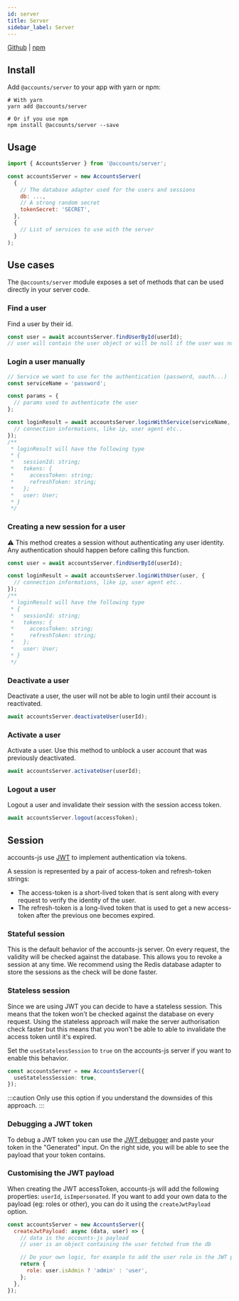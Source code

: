 ```yaml
---
id: server
title: Server
sidebar_label: Server
---
```


[Github](https://github.com/accounts-js/accounts/tree/master/packages/server) |
[npm](https://www.npmjs.com/package/@accounts/server)

## Install

Add `@accounts/server` to your app with yarn or npm:

```
# With yarn
yarn add @accounts/server

# Or if you use npm
npm install @accounts/server --save
```

## Usage

```javascript
import { AccountsServer } from '@accounts/server';

const accountsServer = new AccountsServer(
  {
    // The database adapter used for the users and sessions
    db: ...,
    // A strong random secret
    tokenSecret: 'SECRET',
  },
  {
    // List of services to use with the server
  }
);
```

## Use cases

The `@accounts/server` module exposes a set of methods that can be used directly in your server code.

### Find a user

Find a user by their id.

```javascript
const user = await accountsServer.findUserById(userId);
// user will contain the user object or will be null if the user was not found
```

### Login a user manually

```javascript
// Service we want to use for the authentication (password, oauth...)
const serviceName = 'password';

const params = {
  // params used to authenticate the user
};

const loginResult = await accountsServer.loginWithService(serviceName, params, {
  // connection informations, like ip, user agent etc..
});
/**
 * loginResult will have the following type
 * {
 *   sessionId: string;
 *   tokens: {
 *     accessToken: string;
 *     refreshToken: string;
 *   };
 *   user: User;
 * }
 */
```

### Creating a new session for a user

⚠️ This method creates a session without authenticating any user identity. Any authentication should happen before calling this function.

```javascript
const user = await accountsServer.findUserById(userId);

const loginResult = await accountsServer.loginWithUser(user, {
  // connection informations, like ip, user agent etc..
});
/**
 * loginResult will have the following type
 * {
 *   sessionId: string;
 *   tokens: {
 *     accessToken: string;
 *     refreshToken: string;
 *   };
 *   user: User;
 * }
 */
```

### Deactivate a user

Deactivate a user, the user will not be able to login until their account is reactivated.

```javascript
await accountsServer.deactivateUser(userId);
```

### Activate a user

Activate a user. Use this method to unblock a user account that was previously deactivated.

```javascript
await accountsServer.activateUser(userId);
```

### Logout a user

Logout a user and invalidate their session with the session access token.

```javascript
await accountsServer.logout(accessToken);
```

## Session

accounts-js use [JWT](https://jwt.io/introduction/) to implement authentication via tokens.

A session is represented by a pair of access-token and refresh-token strings:

- The access-token is a short-lived token that is sent along with every request to verify the identity of the user.
- The refresh-token is a long-lived token that is used to get a new access-token after the previous one becomes expired.

### Stateful session

This is the default behavior of the accounts-js server. On every request, the validity will be checked against the database. This allows you to revoke a session at any time. We recommend using the Redis database adapter to store the sessions as the check will be done faster.

### Stateless session

Since we are using JWT you can decide to have a stateless session. This means that the token won't be checked against the database on every request. Using the stateless approach will make the server authorisation check faster but this means that you won't be able to able to invalidate the access token until it's expired.

Set the `useStatelessSession` to `true` on the accounts-js server if you want to enable this behavior.

```ts
const accountsServer = new AccountsServer({
  useStatelessSession: true,
});
```

:::caution
Only use this option if you understand the downsides of this approach.
:::

### Debugging a JWT token

To debug a JWT token you can use the [JWT debugger](https://jwt.io/#debugger-io) and paste your token in the "Generated" input. On the right side, you will be able to see the payload that your token contains.

### Customising the JWT payload

When creating the JWT accessToken, accounts-js will add the following properties: `userId`, `isImpersonated`. If you want to add your own data to the payload (eg: roles or other), you can do it using the `createJwtPayload` option.

```javascript
const accountsServer = new AccountsServer({
  createJwtPayload: async (data, user) => {
    // data is the accounts-js payload
    // user is an object containing the user fetched from the db

    // Do your own logic, for example to add the user role in the JWT payload you could do the following
    return {
      role: user.isAdmin ? 'admin' : 'user',
    };
  },
});
```
